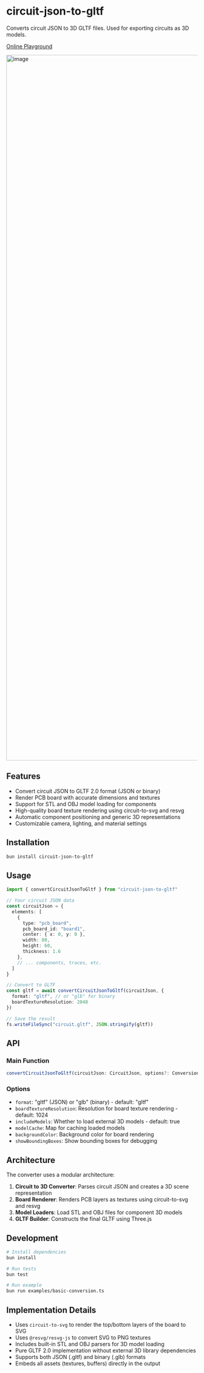 # circuit-json-to-gltf

Converts circuit JSON to 3D GLTF files. Used for exporting circuits as 3D models.

[Online Playground](https://circuit-json-to-gltf.vercel.app/renderer.html?fixtureId=%7B%22path%22%3A%22CircuitToGltfDemo.fixture.tsx%22%7D&locked=true)

<img width="2424" height="1854" alt="image" src="https://github.com/user-attachments/assets/4ad8b607-e496-449c-88a3-8875b16c0a53" />

## Features

- Convert circuit JSON to GLTF 2.0 format (JSON or binary)
- Render PCB board with accurate dimensions and textures
- Support for STL and OBJ model loading for components
- High-quality board texture rendering using circuit-to-svg and resvg
- Automatic component positioning and generic 3D representations
- Customizable camera, lighting, and material settings

## Installation

```bash
bun install circuit-json-to-gltf
```

## Usage

```typescript
import { convertCircuitJsonToGltf } from "circuit-json-to-gltf"

// Your circuit JSON data
const circuitJson = {
  elements: [
    {
      type: "pcb_board",
      pcb_board_id: "board1",
      center: { x: 0, y: 0 },
      width: 80,
      height: 60,
      thickness: 1.6
    },
    // ... components, traces, etc.
  ]
}

// Convert to GLTF
const gltf = await convertCircuitJsonToGltf(circuitJson, {
  format: "gltf", // or "glb" for binary
  boardTextureResolution: 2048
})

// Save the result
fs.writeFileSync("circuit.gltf", JSON.stringify(gltf))
```

## API

### Main Function

```typescript
convertCircuitJsonToGltf(circuitJson: CircuitJson, options?: ConversionOptions): Promise<ArrayBuffer | object>
```

### Options

- `format`: "gltf" (JSON) or "glb" (binary) - default: "gltf"
- `boardTextureResolution`: Resolution for board texture rendering - default: 1024
- `includeModels`: Whether to load external 3D models - default: true
- `modelCache`: Map for caching loaded models
- `backgroundColor`: Background color for board rendering
- `showBoundingBoxes`: Show bounding boxes for debugging

## Architecture

The converter uses a modular architecture:

1. **Circuit to 3D Converter**: Parses circuit JSON and creates a 3D scene representation
2. **Board Renderer**: Renders PCB layers as textures using circuit-to-svg and resvg
3. **Model Loaders**: Load STL and OBJ files for component 3D models
4. **GLTF Builder**: Constructs the final GLTF using Three.js

## Development

```bash
# Install dependencies
bun install

# Run tests
bun test

# Run example
bun run examples/basic-conversion.ts
```

## Implementation Details

- Uses `circuit-to-svg` to render the top/bottom layers of the board to SVG
- Uses `@resvg/resvg-js` to convert SVG to PNG textures
- Includes built-in STL and OBJ parsers for 3D model loading
- Pure GLTF 2.0 implementation without external 3D library dependencies
- Supports both JSON (.gltf) and binary (.glb) formats
- Embeds all assets (textures, buffers) directly in the output
